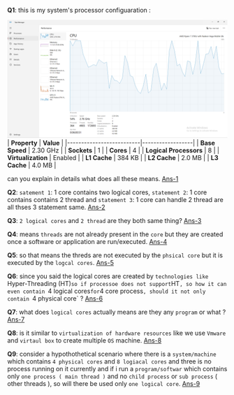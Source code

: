 **Q1**: this is my system's processor configuaration :

![Task Manager Image](https://github.com/hameed003/operating-system/blob/main/Processor-Core-Thread/Taks%20Manager.png)
| **Property** | **Value** |
|--------------------------|------------------|
| **Base Speed** | 2.30 GHz |
| **Sockets** | 1 |
| **Cores** | 4 |
| **Logical Processors** | 8 |
| **Virtualization** | Enabled |
| **L1 Cache** | 384 KB |
| **L2 Cache** | 2.0 MB |
| **L3 Cache** | 4.0 MB |

can you explain in details what does all these means. [Ans-1](https://github.com/hameed003/operating-system/blob/main/Processor-Core-Thread/solutons/Ans-1.md)

**Q2**: `satement 1`: 1 core contains two logical cores,
`statement 2`: 1 core contains contains 2 thread and
`statement 3`: 1 core can handle 2 thread
are all thses 3 statement same. [Ans-2](https://github.com/hameed003/operating-system/blob/main/Processor-Core-Thread/solutons/Ans-2.md)

**Q3**: `2 logical cores` and `2 thread` are they both same thing? [Ans-3](https://github.com/hameed003/operating-system/blob/main/Processor-Core-Thread/solutons/Ans-3.md)

**Q4**: means `threads` are not already present in the `core` but they are created once a software or application are run/executed. [Ans-4](https://github.com/hameed003/operating-system/blob/main/Processor-Core-Thread/solutons/Ans-4.md)

**Q5**: so that means the threds are not executed by the `phsical core` but it is executed by the `logcal cores`. [Ans-5](https://github.com/hameed003/operating-system/blob/main/Processor-Core-Thread/solutons/Ans-5.md)

**Q6**: since you said the logical cores are created by `technologies like `Hyper-Threading (HT)`so if processoe does not support`HT`, so how it can even contain `4 logical cores`for`4 core process`, should it not only contain `4 physical core` ? [Ans-6](https://github.com/hameed003/operating-system/blob/main/Processor-Core-Thread/solutons/Ans-6.md)

**Q7**: what does `logical cores` actually means are they any `program` or what ? [Ans-7](https://github.com/hameed003/operating-system/blob/main/Processor-Core-Thread/solutons/Ans-7.md)

**Q8**: is it similar to `virtualization of hardware resources` like we use `Vmware` and `virtaul box` to create multiple `OS` machine. [Ans-8](https://github.com/hameed003/operating-system/blob/main/Processor-Core-Thread/solutons/Ans-8.md)

**Q9**: consider a hypothothetical scenario where there is a `system/machine` which contains `4 physical cores` and `8 logiacal cores` and three is no process running on it currently and if i run a `program/softwar` which contains only `one process ( main thread )` and no `child process` or `sub process` ( other threads ), so will there be used only `one logical core`. [Ans-9](https://github.com/hameed003/operating-system/blob/main/Processor-Core-Thread/solutons/Ans-9.md)

